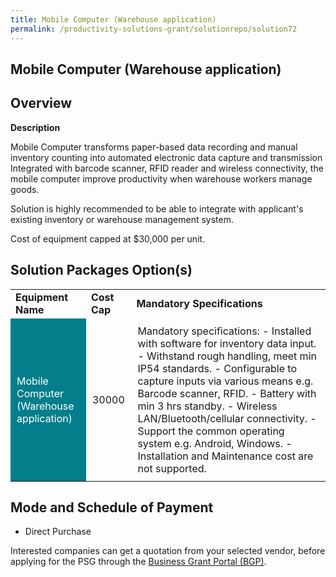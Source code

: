 ```yaml
---
title: Mobile Computer (Warehouse application)
permalink: /productivity-solutions-grant/solutionrepo/solution72
---
```


## Mobile Computer (Warehouse application)

## Overview

**Description**

Mobile Computer transforms paper-based data recording and manual inventory counting into automated electronic data capture and transmission Integrated with barcode scanner, RFID reader and wireless connectivity, the mobile computer improve productivity when warehouse workers manage goods.

Solution is highly recommended to be able to integrate with applicant's existing inventory or warehouse management system.

Cost of equipment capped at $30,000 per unit. 

## Solution Packages Option(s)

<table>
<tr>
<td><b>Equipment Name</b></td>
<td><b>Cost Cap</b></td>
<td><b>Mandatory Specifications</b></td>
</tr>
<tr>
<td style='padding: 10px; background-color: #037E8A; color: #FFFFFF;'>Mobile Computer (Warehouse application)</td>
<td style='padding: 10px;'>30000</td>
<td style='padding: 10px;'>Mandatory specifications:
- Installed with software for inventory data input.
- Withstand rough handling, meet min IP54 standards.
- Configurable to capture inputs via various means e.g. Barcode scanner, RFID.
- Battery with min 3 hrs standby.
- Wireless LAN/Bluetooth/cellular connectivity.
- Support the common operating system e.g. Android, Windows.
- Installation and Maintenance cost are not supported.</td>
</tr>
</table>

## Mode and Schedule of Payment

 - Direct Purchase

Interested companies can get a quotation from your selected vendor, before applying for the PSG through the <a href='https://www.businessgrants.gov.sg/' target='_blank' rel='noopener'>Business Grant Portal (BGP)</a>.

<script src="/jquery/resize-tables.js"></script>
